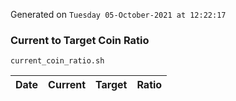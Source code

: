Generated on `Tuesday 05-October-2021 at 12:22:17`

### Current to Target Coin Ratio
`current_coin_ratio.sh`

Date|Current|Target|Ratio
---|---|---|---
